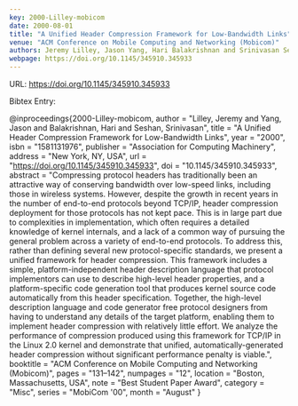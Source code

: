 ```yaml
---
key: 2000-Lilley-mobicom
date: 2000-08-01
title: "A Unified Header Compression Framework for Low-Bandwidth Links"
venue: "ACM Conference on Mobile Computing and Networking (Mobicom)"
authors: Jeremy Lilley, Jason Yang, Hari Balakrishnan and Srinivasan Seshan
webpage: https://doi.org/10.1145/345910.345933
---
```


URL: https://doi.org/10.1145/345910.345933

Bibtex Entry:

@inproceedings{2000-Lilley-mobicom,
    author = "Lilley, Jeremy and Yang, Jason and Balakrishnan, Hari and Seshan, Srinivasan",
    title = "A Unified Header Compression Framework for Low-Bandwidth Links",
    year = "2000",
    isbn = "1581131976",
    publisher = "Association for Computing Machinery",
    address = "New York, NY, USA",
    url = "https://doi.org/10.1145/345910.345933",
    doi = "10.1145/345910.345933",
    abstract = "Compressing protocol headers has traditionally been an attractive way of conserving bandwidth over low-speed links, including those in wireless systems. However, despite the growth in recent years in the number of end-to-end protocols beyond TCP/IP, header compression deployment for those protocols has not kept pace. This is in large part due to complexities in implementation, which often requires a detailed knowledge of kernel internals, and a lack of a common way of pursuing the general problem across a variety of end-to-end protocols. To address this, rather than defining several new protocol-specific standards, we present a unified framework for header compression. This framework includes a simple, platform-independent header description language that protocol implementors can use to describe high-level header properties, and a platform-specific code generation tool that produces kernel source code automatically from this header specification. Together, the high-level description language and code generator free protocol designers from having to understand any details of the target platform, enabling them to implement header compression with relatively little effort. We analyze the performance of compression produced using this framework for TCP/IP in the Linux 2.0 kernel and demonstrate that unified, automatically-generated header compression without significant performance penalty is viable.",
    booktitle = "ACM Conference on Mobile Computing and Networking (Mobicom)",
    pages = "131–142",
    numpages = "12",
    location = "Boston, Massachusetts, USA",
    note = "Best Student Paper Award",
    category = "Misc",
    series = "MobiCom '00",
    month = "August"
}

